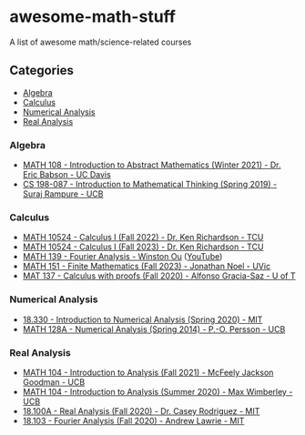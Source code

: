# awesome-math-stuff
A list of awesome math/science-related courses

## Categories
 - [Algebra](#algebra)
 - [Calculus](#calculus)
 - [Numerical Analysis](#numerical-analysis)
 - [Real Analysis](#real-analysis)

### Algebra

 - [MATH 108 - Introduction to Abstract Mathematics (Winter 2021) - Dr. Eric Babson - UC Davis](https://www.math.ucdavis.edu/~babson/MAT108/index_108-W21.html)
 - [CS 198-087 - Introduction to Mathematical Thinking (Spring 2019) - Suraj Rampure - UCB](https://imt-decal.org/)

### Calculus

 - [MATH 10524 - Calculus I (Fall 2022) - Dr. Ken Richardson - TCU](https://faculty.tcu.edu/richardson/2022F_calc1/)
 - [MATH 10524 - Calculus I (Fall 2023) - Dr. Ken Richardson - TCU](https://faculty.tcu.edu/richardson/2023F_calc1/)
 - [MATH 139 - Fourier Analysis - Winston Ou](https://drive.google.com/file/d/1f1pp1QkF0BqqLELBrKyk69X0ofd3SjdR/view) ([YouTube](https://www.youtube.com/playlist?list=PLun8-Z_lTkC5KUsw0dO2SBkdwdEVKqcP5))
 - [MATH 151 - Finite Mathematics (Fall 2023) - Jonathan Noel - UVic](https://www.youtube.com/playlist?list=PLtxJg53s2o0Mk87lsAQyx9ObyJN6O6jfH)
 - [MAT 137 - Calculus with proofs (Fall 2020) - Alfonso Gracia-Saz - U of T](https://www.math.utoronto.ca/alfonso/137/137.html?videos)

### Numerical Analysis

 - [18.330 - Introduction to Numerical Analysis (Spring 2020) - MIT](https://github.com/PKUFlyingPig/MIT18.330/tree/spring20)
 - [MATH 128A - Numerical Analysis (Spring 2014) - P.-O. Persson - UCB](http://persson.berkeley.edu/mathW128A/lecture_videos.html)

### Real Analysis

 - [MATH 104 - Introduction to Analysis (Fall 2021) - McFeely Jackson Goodman - UCB](https://math.berkeley.edu/~mjgoodman/teaching/104F21/)
 - [MATH 104 - Introduction to Analysis (Summer 2020) - Max Wimberley - UCB](https://www.youtube.com/@RealAnalysisSummer-MaxWimberle/playlists)
 - [18.100A - Real Analysis (Fall 2020) - Dr. Casey Rodriguez - MIT](https://www.youtube.com/playlist?list=PLUl4u3cNGP61O7HkcF7UImpM0cR_L2gSw)
 - [18.103 - Fourier Analysis (Fall 2020) - Andrew Lawrie - MIT](https://www.youtube.com/playlist?list=PLIygTcviGPKBMyjct4h5QLNBWxIeglSMA)

